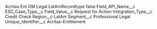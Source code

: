 <?xml version="1.0" encoding="UTF-8"?>
<CustomMetadata xmlns="http://soap.sforce.com/2006/04/metadata" xmlns:xsi="http://www.w3.org/2001/XMLSchema-instance" xmlns:xsd="http://www.w3.org/2001/XMLSchema">
    <label>Acritas Ent OM Legal LatAmRecordtype</label>
    <protected>false</protected>
    <values>
        <field>Field_API_Name__c</field>
        <value xsi:type="xsd:string">ESC_Case_Type__c</value>
    </values>
    <values>
        <field>Field_Value__c</field>
        <value xsi:type="xsd:string">Request for Action</value>
    </values>
    <values>
        <field>Integration_Type__c</field>
        <value xsi:type="xsd:string">Credit Check</value>
    </values>
    <values>
        <field>Region__c</field>
        <value xsi:type="xsd:string">LatAm</value>
    </values>
    <values>
        <field>Segment__c</field>
        <value xsi:type="xsd:string">Professional Legal</value>
    </values>
    <values>
        <field>Unique_Identifier__c</field>
        <value xsi:type="xsd:string">Acritas-Entitlement</value>
    </values>
</CustomMetadata>
